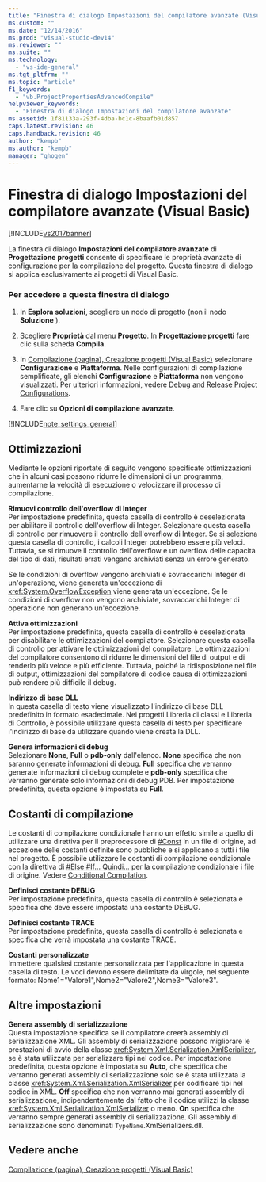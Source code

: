```yaml
---
title: "Finestra di dialogo Impostazioni del compilatore avanzate (Visual Basic) | Microsoft Docs"
ms.custom: ""
ms.date: "12/14/2016"
ms.prod: "visual-studio-dev14"
ms.reviewer: ""
ms.suite: ""
ms.technology: 
  - "vs-ide-general"
ms.tgt_pltfrm: ""
ms.topic: "article"
f1_keywords: 
  - "vb.ProjectPropertiesAdvancedCompile"
helpviewer_keywords: 
  - "Finestra di dialogo Impostazioni del compilatore avanzate"
ms.assetid: 1f81133a-293f-4dba-bc1c-8baafb01d857
caps.latest.revision: 46
caps.handback.revision: 46
author: "kempb"
ms.author: "kempb"
manager: "ghogen"
---
```

# Finestra di dialogo Impostazioni del compilatore avanzate (Visual Basic)
[!INCLUDE[vs2017banner](../../code-quality/includes/vs2017banner.md)]

La finestra di dialogo **Impostazioni del compilatore avanzate** di **Progettazione progetti** consente di specificare le proprietà avanzate di configurazione per la compilazione del progetto.  Questa finestra di dialogo si applica esclusivamente ai progetti di Visual Basic.  
  
### Per accedere a questa finestra di dialogo  
  
1.  In **Esplora soluzioni**, scegliere un nodo di progetto \(non il nodo **Soluzione** \).  
  
2.  Scegliere **Proprietà** dal menu **Progetto**.  In **Progettazione progetti** fare clic sulla scheda **Compila**.  
  
3.  In [Compilazione \(pagina\), Creazione progetti \(Visual Basic\)](../../ide/reference/compile-page-project-designer-visual-basic.md) selezionare **Configurazione** e **Piattaforma**.  Nelle configurazioni di compilazione semplificate, gli elenchi **Configurazione** e **Piattaforma** non vengono visualizzati.  Per ulteriori informazioni, vedere [Debug and Release Project Configurations](http://msdn.microsoft.com/it-it/0440b300-0614-4511-901a-105b771b236e).  
  
4.  Fare clic su **Opzioni di compilazione avanzate**.  
  
 [!INCLUDE[note_settings_general](../../data-tools/includes/note_settings_general_md.md)]  
  
## Ottimizzazioni  
 Mediante le opzioni riportate di seguito vengono specificate ottimizzazioni che in alcuni casi possono ridurre le dimensioni di un programma, aumentarne la velocità di esecuzione o velocizzare il processo di compilazione.  
  
 **Rimuovi controllo dell'overflow di Integer**  
 Per impostazione predefinita, questa casella di controllo è deselezionata per abilitare il controllo dell'overflow di Integer.  Selezionare questa casella di controllo per rimuovere il controllo dell'overflow di Integer.  Se si seleziona questa casella di controllo, i calcoli Integer potrebbero essere più veloci.  Tuttavia, se si rimuove il controllo dell'overflow e un overflow delle capacità del tipo di dati, risultati errati vengano archiviati senza un errore generato.  
  
 Se le condizioni di overflow vengono archiviati e sovraccarichi Integer di un'operazione, viene generata un'eccezione di <xref:System.OverflowException> viene generata un'eccezione.  Se le condizioni di overflow non vengono archiviate, sovraccarichi Integer di operazione non generano un'eccezione.  
  
 **Attiva ottimizzazioni**  
 Per impostazione predefinita, questa casella di controllo è deselezionata per disabilitare le ottimizzazioni del compilatore.  Selezionare questa casella di controllo per attivare le ottimizzazioni del compilatore.  Le ottimizzazioni del compilatore consentono di ridurre le dimensioni del file di output e di renderlo più veloce e più efficiente.  Tuttavia, poiché la ridisposizione nel file di output, ottimizzazioni del compilatore di codice causa di ottimizzazioni può rendere più difficile il debug.  
  
 **Indirizzo di base DLL**  
 In questa casella di testo viene visualizzato l'indirizzo di base DLL predefinito in formato esadecimale.  Nei progetti Libreria di classi e Libreria di Controllo, è possibile utilizzare questa casella di testo per specificare l'indirizzo di base da utilizzare quando viene creata la DLL.  
  
 **Genera informazioni di debug**  
 Selezionare **None**, **Full** o **pdb\-only** dall'elenco.  **None** specifica che non saranno generate informazioni di debug.  **Full** specifica che verranno generate informazioni di debug complete e **pdb\-only** specifica che verranno generate solo informazioni di debug PDB.  Per impostazione predefinita, questa opzione è impostata su **Full**.  
  
## Costanti di compilazione  
 Le costanti di compilazione condizionale hanno un effetto simile a quello di utilizzare una direttiva per il preprocessore di [\#Const](/dotnet/visual-basic/language-reference/directives/const-directive) in un file di origine, ad eccezione delle costanti definite sono pubbliche e si applicano a tutti i file nel progetto.  È possibile utilizzare le costanti di compilazione condizionale con la direttiva di [\#Else \#If… Quindi…](/dotnet/visual-basic/language-reference/directives/if-then-else-directives) per la compilazione condizionale i file di origine.  Vedere [Conditional Compilation](/dotnet/visual-basic/programming-guide/program-structure/conditional-compilation).  
  
 **Definisci costante DEBUG**  
 Per impostazione predefinita, questa casella di controllo è selezionata e specifica che deve essere impostata una costante DEBUG.  
  
 **Definisci costante TRACE**  
 Per impostazione predefinita, questa casella di controllo è selezionata e specifica che verrà impostata una costante TRACE.  
  
 **Costanti personalizzate**  
 Immettere qualsiasi costante personalizzata per l'applicazione in questa casella di testo.  Le voci devono essere delimitate da virgole, nel seguente formato: Nome1\="Valore1",Nome2\="Valore2",Nome3\="Valore3".  
  
## Altre impostazioni  
 **Genera assembly di serializzazione**  
 Questa impostazione specifica se il compilatore creerà assembly di serializzazione XML.  Gli assembly di serializzazione possono migliorare le prestazioni di avvio della classe <xref:System.Xml.Serialization.XmlSerializer>, se è stata utilizzata per serializzare tipi nel codice.  Per impostazione predefinita, questa opzione è impostata su **Auto**, che specifica che verranno generati assembly di serializzazione solo se è stata utilizzata la classe <xref:System.Xml.Serialization.XmlSerializer> per codificare tipi nel codice in XML.  **Off** specifica che non verranno mai generati assembly di serializzazione, indipendentemente dal fatto che il codice utilizzi la classe <xref:System.Xml.Serialization.XmlSerializer> o meno.  **On** specifica che verranno sempre generati assembly di serializzazione.  Gli assembly di serializzazione sono denominati `TypeName`.XmlSerializers.dll.  
  
## Vedere anche  
 [Compilazione \(pagina\), Creazione progetti \(Visual Basic\)](../../ide/reference/compile-page-project-designer-visual-basic.md)